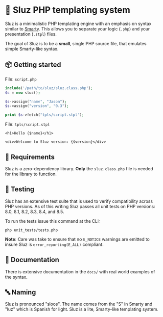 # 📰 Sluz PHP templating system

Sluz is a minimalistic PHP templating engine with an emphasis on
syntax similar to [Smarty](https://www.smarty.net/). This allows
you to separate your logic (`.php`) and your presentation (`.stpl`)
files.

The goal of Sluz is to be a **small**, single PHP source file, that
emulates simple Smarty-like syntax.

## 📦 Getting started

File: `script.php`
```php
include('/path/to/sluz/sluz.class.php');
$s = new sluz();

$s->assign("name", "Jason");
$s->assign("version", "0.3");

print $s->fetch("tpls/script.stpl");
```

File: `tpls/script.stpl`
```
<h1>Hello {$name}</h1>

<div>Welcome to Sluz version: {$version}</div>
```

## 📐 Requirements

Sluz is a zero-dependency library. **Only** the `sluz.class.php` file is
needed for the library to function.

## 🥽 Testing

Sluz has an extensive test suite that is used to verify compatibility
across PHP versions. As of this writing Sluz passes all unit tests on
PHP versions: 8.0, 8.1, 8.2, 8.3, 8.4, and 8.5.

To run the tests issue this command at the CLI:

```
php unit_tests/tests.php
```

**Note:** Care was take to ensure that no `E_NOTICE` warnings are emitted
to insure Sluz is `error_reporting(E_ALL)` compliant.

## 📖 Documentation

There is extensive documentation in the `docs/` with real world examples of the syntax.

## 🔤 Naming

Sluz is pronounced "sloos". The name comes from the "S" in Smarty
and "luz" which is Spanish for light. Sluz is a lite, Smarty-like
templating system.
